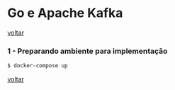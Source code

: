 # Go e Apache Kafka

[voltar](../README.md)

### 1 - Preparando ambiente para implementação

```sh
$ docker-compose up
```

[voltar](../README.md)
